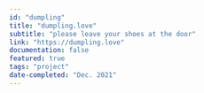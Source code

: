```yaml
---
id: "dumpling"
title: "dumpling.love"
subtitle: "please leave your shoes at the door"
link: "https://dumpling.love"
documentation: false
featured: true
tags: "project"
date-completed: "Dec. 2021"
---
```


